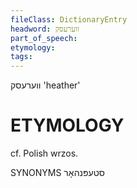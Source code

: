 ```yaml
---
fileClass: DictionaryEntry
headword: ווערעסק
part_of_speech: 
etymology: 
tags: 
---
```

ווערעסק
'heather'

ETYMOLOGY
===========
cf. Polish wrzos. 

SYNONYMS
סטעפּנהאָר